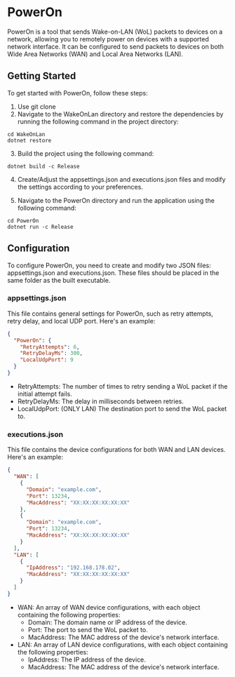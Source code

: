 # PowerOn

PowerOn is a tool that sends Wake-on-LAN (WoL) packets to devices on a network, allowing you to remotely power on devices with a supported network interface. It can be configured to send packets to devices on both Wide Area Networks (WAN) and Local Area Networks (LAN).

## Getting Started

To get started with PowerOn, follow these steps:

1. Use git clone
2. Navigate to the WakeOnLan directory and restore the dependencies by running the following command in the project directory:
```shell
cd WakeOnLan
dotnet restore
```

3. Build the project using the following command:
```shell
dotnet build -c Release
```
4. Create/Adjust the appsettings.json and executions.json files and modify the settings according to your preferences.

5. Navigate to the PowerOn directory and run the application using the following command:
```shell
cd PowerOn
dotnet run -c Release
```

## Configuration
To configure PowerOn, you need to create and modify two JSON files: appsettings.json and executions.json. These files should be placed in the same folder as the built executable.

### appsettings.json
This file contains general settings for PowerOn, such as retry attempts, retry delay, and local UDP port. Here's an example:

```json
{
  "PowerOn": {
    "RetryAttempts": 6,
    "RetryDelayMs": 300,
    "LocalUdpPort": 9
  }
}
```

* RetryAttempts: The number of times to retry sending a WoL packet if the initial attempt fails.
* RetryDelayMs: The delay in milliseconds between retries.
* LocalUdpPort: (ONLY LAN) The destination port to send the WoL packet to.

### executions.json
This file contains the device configurations for both WAN and LAN devices. Here's an example:

```json
{
  "WAN": [
    {
      "Domain": "example.com",
      "Port": 13234,
      "MacAddress": "XX:XX:XX:XX:XX:XX"
    },
    {
      "Domain": "example.com",
      "Port": 13234,
      "MacAddress": "XX:XX:XX:XX:XX:XX"
    }
  ],
  "LAN": [
    {
      "IpAddress": "192.168.178.02",
      "MacAddress": "XX:XX:XX:XX:XX:XX"
    }
  ]
}
```
* WAN: An array of WAN device configurations, with each object containing the following properties:
  * Domain: The domain name or IP address of the device.
  * Port: The port to send the WoL packet to.
  * MacAddress: The MAC address of the device's network interface.
* LAN: An array of LAN device configurations, with each object containing the following properties:
  * IpAddress: The IP address of the device.
  * MacAddress: The MAC address of the device's network interface.

